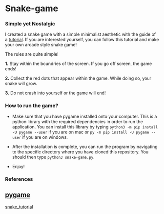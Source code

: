 # Snake-game

### Simple yet Nostalgic

I created a snake game with a simple minimalist aesthetic with the guide of a [tutorial](https://www.edureka.co/blog/snake-game-with-pygame/). If you are interested yourself, you can follow this tutorial and make your own arcade style snake game!

The rules are quite simple!

**1.** Stay within the boundries of the screen. If you go off screen, the game ends!

**2.** Collect the red dots that appear within the game. While doing so, your snake will grow.

**3.** Do not crash into yourself or the game will end!

### How to run the game?

- Make sure that you have pygame installed onto your computer. This is a python library with the required dependencies in order to run the application. You can install this library by typing `python3 -m pip install -U pygame --user` if you are on mac or `py -m pip install -U pygame --user` if you are on windows.

- After the installation is complete, you can run the program by navigating to the specific directory where you have cloned this repository. You should then type `python3 snake-game.py`.

- Enjoy!

### References

[pygame](https://www.pygame.org/wiki/GettingStarted)
--------------------------------------------------------------------------------------------------------------
[snake_tutorial](https://www.edureka.co/blog/snake-game-with-pygame/)